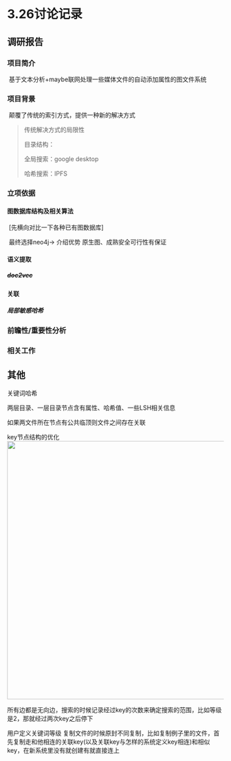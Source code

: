# 3.26讨论记录

## 调研报告

### 项目简介

​		基于文本分析+maybe联网处理一些媒体文件的自动添加属性的图文件系统

### 项目背景

​		颠覆了传统的索引方式，提供一种新的解决方式

> 传统解决方式的局限性
>
> 目录结构：
>
> 全局搜索：google desktop
>
> 哈希搜索：IPFS



### 立项依据

#### 图数据库结构及相关算法

​			[先横向对比一下各种已有图数据库]

​			最终选择neo4j-> 介绍优势 原生图、成熟安全可行性有保证

#### 语义提取

##### ~~doc2vec~~

#### 关联

##### 局部敏感哈希

### 前瞻性/重要性分析



### 相关工作



## 其他

关键词哈希

两层目录、一层目录节点含有属性、哈希值、一些LSH相关信息

如果两文件所在节点有公共临顶则文件之间存在关联

key节点结构的优化  
<img src="https://github.com/OSH-2020/x-code-nowww/raw/master/image/stru.jpg" width="600" />

所有边都是无向边，搜索的时候记录经过key的次数来确定搜索的范围，比如等级是2，那就经过两次key之后停下

用户定义关键词等级
复制文件的时候原封不同复制，比如复制例子里的文件，首先复制走和他相连的关联key(以及关联key与怎样的系统定义key相连)和相似key，在新系统里没有就创建有就直接连上
